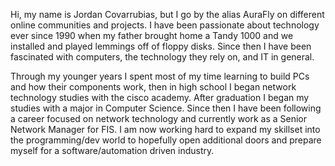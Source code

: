 
Hi, my name is Jordan Covarrubias, but I go by the alias AuraFly on different online communities and projects.
I have been passionate about technology ever since 1990 when my father brought home a Tandy 1000 and we installed and played lemmings off of floppy disks. Since then I have been fascinated with computers, the technology they rely on, and IT in general.

Through my younger years I spent most of my time learning to build PCs and how their components work, then in high school I began network technology studies with the cisco academy. After graduation I began my studies with a major in Computer Science. Since then I have been following a career focused on network technology and currently work as a Senior Network Manager for FIS. I am now working hard to expand my skillset into the programming/dev world to hopefully open additional doors and prepare myself for a software/automation driven industry.

<!---
AuraFly/AuraFly is a ✨ special ✨ repository because its `README.md` (this file) appears on your GitHub profile.
You can click the Preview link to take a look at your changes.
--->

